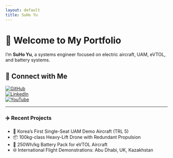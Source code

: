 ```yaml
---
layout: default
title: SuHo Yu
---
```


# 👋 Welcome to My Portfolio

I’m **SuHo Yu**, a systems engineer focused on electric aircraft, UAM, eVTOL, and battery systems.

## 🔗 Connect with Me

[![GitHub](https://img.shields.io/badge/GitHub-181717?style=for-the-badge&logo=github&logoColor=white)](https://github.com/yoosuho)  
[![LinkedIn](https://img.shields.io/badge/LinkedIn-0A66C2?style=for-the-badge&logo=linkedin&logoColor=white)](https://www.linkedin.com/in/suho-yu/)  
[![YouTube](https://img.shields.io/badge/YouTube-FF0000?style=for-the-badge&logo=youtube&logoColor=white)](https://www.youtube.com/@jenk5109)

---

### ✈️ Recent Projects

- 🚁 Korea’s First Single-Seat UAM Demo Aircraft (TRL 5)
- 📦 100kg-class Heavy-Lift Drone with Redundant Propulsion
- 🔋 250Wh/kg Battery Pack for eVTOL Aircraft
- 🌐 International Flight Demonstrations: Abu Dhabi, UK, Kazakhstan
